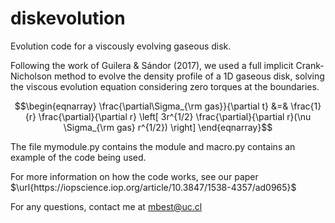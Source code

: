 # diskevolution
Evolution code for a viscously evolving gaseous disk.


Following the work of Guilera & Sándor (2017), we used a full implicit Crank-Nicholson method to evolve the density profile of a 1D gaseous disk, solving the viscous evolution equation considering zero torques at the boundaries.



$$\begin{eqnarray}
    \frac{\partial\Sigma_{\rm gas}}{\partial t} &=& \frac{1}{r} \frac{\partial}{\partial r} \left[ 3r^{1/2} \frac{\partial}{\partial r}(\nu \Sigma_{\rm gas} r^{1/2}) \right]
\end{eqnarray}$$


The file mymodule.py contains the module and macro.py contains an example of the code being used.

For more information on how the code works, see our paper $\url{https://iopscience.iop.org/article/10.3847/1538-4357/ad0965}$

For any questions, contact me at mbest@uc.cl
